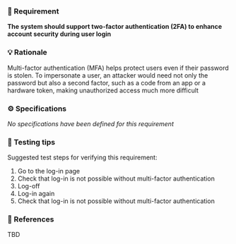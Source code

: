 ### 📌 Requirement
**The system should support two-factor authentication (2FA) to enhance account security during user login**


### 💡 Rationale 
Multi-factor authentication (MFA) helps protect users even if their password is stolen. To impersonate a user, an attacker would need not only the password but also a second factor, such as a code from an app or a hardware token, making unauthorized access much more difficult


### ⚙️ Specifications 
_No specifications have been defined for this requirement_


### 🧪 Testing tips 
Suggested test steps for verifying this requirement:
1. Go to the log-in page
2. Check that log-in is not possible without multi-factor authentication
3. Log-off
4. Log-in again
5. Check that log-in is not possible without multi-factor authentication


### 🔗 References 
TBD
